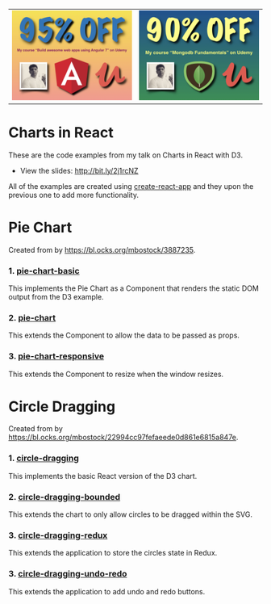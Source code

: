 <table>
<tr>
    <td>
        <a href="http://bit.ly/2D9pxjW" target="_blank">
        <img src="https://github.com/kayartaya-vinod/2018_11_Unisys_TypeORM/raw/master/angular7.jpeg">
        </a>
    </td>
    <td>
        <a href="https://www.udemy.com/mongodb-fundamentals/?couponCode=FIRST500" target="_blank">
        <img src="https://github.com/kayartaya-vinod/2018_11_Unisys_TypeORM/raw/master/mongodb.jpeg">
        </a>
    </td>
</tr>
</table>

# Charts in React

These are the code examples from my talk on Charts in React with D3.

* View the slides: http://bit.ly/2j1rcNZ

All of the examples are created using [create-react-app](https://github.com/facebookincubator/create-react-app) and 
they upon the previous one to add more functionality.

# Pie Chart 

Created from by https://bl.ocks.org/mbostock/3887235.

### 1. [pie-chart-basic](https://github.com/InsidersByte/charts-in-react/tree/master/pie-chart-basic)

This implements the Pie Chart as a Component that renders the static DOM output from the D3 example.

### 2. [pie-chart](https://github.com/InsidersByte/charts-in-react/tree/master/pie-chart)

This extends the Component to allow the data to be passed as props.

### 3. [pie-chart-responsive](https://github.com/InsidersByte/charts-in-react/tree/master/pie-chart-responsive)

This extends the Component to resize when the window resizes.

# Circle Dragging

Created from by https://bl.ocks.org/mbostock/22994cc97fefaeede0d861e6815a847e.

### 1. [circle-dragging](https://github.com/InsidersByte/charts-in-react/tree/master/circle-dragging)

This implements the basic React version of the D3 chart.

### 2. [circle-dragging-bounded](https://github.com/InsidersByte/charts-in-react/tree/master/circle-dragging-bounded)

This extends the chart to only allow circles to be dragged within the SVG.

### 3. [circle-dragging-redux](https://github.com/InsidersByte/charts-in-react/tree/master/circle-dragging-redux)

This extends the application to store the circles state in Redux.

### 3. [circle-dragging-undo-redo](https://github.com/InsidersByte/charts-in-react/tree/master/circle-dragging-undo-redo)

This extends the application to add undo and redo buttons.
